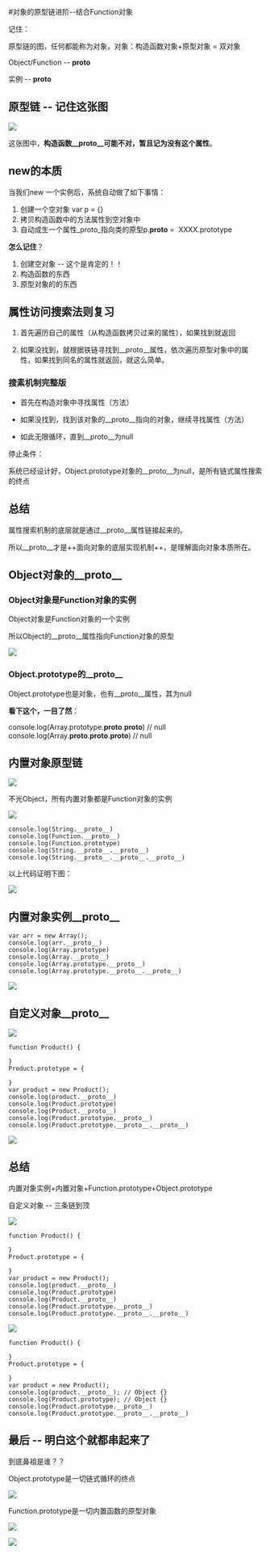 #对象的原型链进阶--结合Function对象

记住：

原型链的图，任何都能称为对象，对象：构造函数对象+原型对象 = 双对象

Object/Function -- __proto__

实例 -- __proto__

## 原型链 -- 记住这张图

![](http://on9plnnvl.bkt.clouddn.com/17-3-27/59794707-file_1490591776183_136ee.png)

这张图中，**构造函数__proto__可能不对，暂且记为没有这个属性**。

## new的本质

当我们new 一个实例后，系统自动做了如下事情：

1. 创建一个空对象  var p = {}
2. 拷贝构造函数中的方法属性到空对象中
3. 自动成生一个属性_proto_指向类的原型p.__proto__ =  XXXX.prototype


**怎么记住**？

1. 创建空对象 -- 这个是肯定的！！
2. 构造函数的东西
3. 原型对象的的东西

## 属性访问搜索法则复习


1. 首先遍历自己的属性（从构造函数拷贝过来的属性），如果找到就返回

2. 如果没找到，就根据铁链寻找到__proto__属性，依次遍历原型对象中的属性，如果找到同名的属性就返回，就这么简单。



### 搜素机制完整版

- 首先在构造对象中寻找属性（方法）

- 如果没找到，找到该对象的__proto__指向的对象，继续寻找属性（方法）

- 如此无限循环，直到__proto__为null

停止条件：

系统已经设计好，Object.prototype对象的__proto__为null，是所有链式属性搜索的终点




## 总结

属性搜索机制的底层就是通过__proto__属性链接起来的。


所以__proto__才是++面向对象的底层实现机制++，是理解面向对象本质所在。

## Object对象的__proto__


### Object对象是Function对象的实例

Object对象是Function对象的一个实例

所以Object的__proto__属性指向Function对象的原型

![](http://on9plnnvl.bkt.clouddn.com/17-3-26/45092553-file_1490507806337_177b5.png)

### Object.prototype的__proto__

Object.prototype也是对象，也有__proto__属性，其为null


**看下这个，一目了然**：

console.log(Array.prototype.__proto__.__proto__) // null
console.log(Array.__proto__.__proto__.__proto__) // null


## 内置对象原型链

![](http://on9plnnvl.bkt.clouddn.com/17-3-26/6500277-file_1490508089183_c185.png)

不光Object，所有内置对象都是Function对象的实例

![](http://on9plnnvl.bkt.clouddn.com/17-3-26/15756999-file_1490511263500_687e.png)

```
console.log(String.__proto__)
console.log(Function.__proto__)
console.log(Function.prototype)
console.log(String.__proto__.__proto__)
console.log(String.__proto__.__proto__.__proto__)
```

以上代码证明下图：

![](http://on9plnnvl.bkt.clouddn.com/17-3-26/63276069-file_1490508234333_d5b7.png)

## 内置对象实例__proto__


```
var arr = new Array();
console.log(arr.__proto__)
console.log(Array.prototype)
console.log(Array.__proto__)
console.log(Array.prototype.__proto__)
console.log(Array.prototype.__proto__.__proto__)
```

![](http://on9plnnvl.bkt.clouddn.com/17-3-26/42818921-file_1490511084694_2db9.png)

## 自定义对象__proto__

![](http://on9plnnvl.bkt.clouddn.com/17-3-26/28626763-file_1490512021203_13db4.png)

```
function Product() {

}
Product.prototype = {

}
var product = new Product();
console.log(product.__proto__)
console.log(Product.prototype)
console.log(Product.__proto__)
console.log(Product.prototype.__proto__)
console.log(Product.prototype.__proto__.__proto__)
```

![](http://on9plnnvl.bkt.clouddn.com/17-3-26/50093996-file_1490508841695_b61c.png)


## 总结

内置对象实例+内置对象+Function.prototype+Object.prototype

自定义对象 -- 三条链到顶

![](http://on9plnnvl.bkt.clouddn.com/17-3-26/17055730-file_1490511803648_32b9.png)

```
function Product() {

}
Product.prototype = {

}
var product = new Product();
console.log(product.__proto__)
console.log(Product.prototype)
console.log(Product.__proto__)
console.log(Product.prototype.__proto__)
console.log(Product.prototype.__proto__.__proto__)
```

![](http://on9plnnvl.bkt.clouddn.com/17-3-26/5407399-file_1490509262347_6833.png)

```
function Product() {

}
Product.prototype = {

}
var product = new Product();
console.log(product.__proto__); // Object {}
console.log(Product.prototype); // Object {}
console.log(Product.prototype.__proto__)
console.log(Product.prototype.__proto__.__proto__)
```

## 最后 -- 明白这个就都串起来了

到底鼻祖是谁？？

Object.prototype是一切链式循环的终点

![](http://on9plnnvl.bkt.clouddn.com/17-3-26/37745528-file_1490510287454_105ac.png)

Function.prototype是一切内置函数的原型对象

![](http://on9plnnvl.bkt.clouddn.com/17-3-26/42335848-file_1490510294106_285f.png)

![](http://on9plnnvl.bkt.clouddn.com/17-3-26/53145610-file_1490509464304_cab4.png)